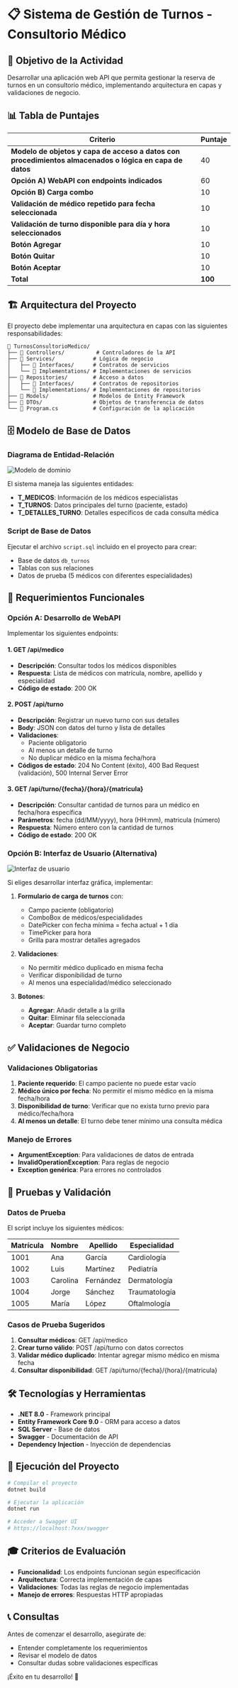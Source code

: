 # 📋 Sistema de Gestión de Turnos - Consultorio Médico

## 🎯 Objetivo de la Actividad

Desarrollar una aplicación web API que permita gestionar la reserva de turnos en un consultorio médico, implementando arquitectura en capas y validaciones de negocio.

## 📊 Tabla de Puntajes

| Criterio | Puntaje |
|----------|---------|
| **Modelo de objetos y capa de acceso a datos con procedimientos almacenados o lógica en capa de datos** | 40 |
| **Opción A) WebAPI con endpoints indicados** | 60 |
| **Opción B) Carga combo** | 10 |
| **Validación de médico repetido para fecha seleccionada** | 10 |
| **Validación de turno disponible para día y hora seleccionados** | 10 |
| **Botón Agregar** | 10 |
| **Botón Quitar** | 10 |
| **Botón Aceptar** | 10 |
| **Total** | **100** |

## 🏗️ Arquitectura del Proyecto

El proyecto debe implementar una arquitectura en capas con las siguientes responsabilidades:

```
📁 TurnosConsultorioMedico/
├── 📁 Controllers/          # Controladores de la API
├── 📁 Services/            # Lógica de negocio
│   ├── 📁 Interfaces/      # Contratos de servicios
│   └── 📁 Implementations/ # Implementaciones de servicios
├── 📁 Repositories/        # Acceso a datos
│   ├── 📁 Interfaces/      # Contratos de repositorios
│   └── 📁 Implementations/ # Implementaciones de repositorios
├── 📁 Models/              # Modelos de Entity Framework
├── 📁 DTOs/                # Objetos de transferencia de datos
└── 📄 Program.cs           # Configuración de la aplicación
```

## 🗄️ Modelo de Base de Datos

### Diagrama de Entidad-Relación

![Modelo de dominio](image.png)

El sistema maneja las siguientes entidades:

- **T_MEDICOS**: Información de los médicos especialistas
- **T_TURNOS**: Datos principales del turno (paciente, estado)
- **T_DETALLES_TURNO**: Detalles específicos de cada consulta médica

### Script de Base de Datos

Ejecutar el archivo `script.sql` incluido en el proyecto para crear:
- Base de datos `db_turnos`
- Tablas con sus relaciones
- Datos de prueba (5 médicos con diferentes especialidades)

## 🎯 Requerimientos Funcionales

### Opción A: Desarrollo de WebAPI

Implementar los siguientes endpoints:

#### 1. GET /api/medico
- **Descripción**: Consultar todos los médicos disponibles
- **Respuesta**: Lista de médicos con matrícula, nombre, apellido y especialidad
- **Código de estado**: 200 OK

#### 2. POST /api/turno
- **Descripción**: Registrar un nuevo turno con sus detalles
- **Body**: JSON con datos del turno y lista de detalles
- **Validaciones**:
  - Paciente obligatorio
  - Al menos un detalle de turno
  - No duplicar médico en la misma fecha/hora
- **Códigos de estado**: 204 No Content (éxito), 400 Bad Request (validación), 500 Internal Server Error

#### 3. GET /api/turno/{fecha}/{hora}/{matricula}
- **Descripción**: Consultar cantidad de turnos para un médico en fecha/hora específica
- **Parámetros**: fecha (dd/MM/yyyy), hora (HH:mm), matricula (número)
- **Respuesta**: Número entero con la cantidad de turnos
- **Código de estado**: 200 OK

### Opción B: Interfaz de Usuario (Alternativa)

![Interfaz de usuario](image2.png)

Si eliges desarrollar interfaz gráfica, implementar:

1. **Formulario de carga de turnos** con:
   - Campo paciente (obligatorio)
   - ComboBox de médicos/especialidades
   - DatePicker con fecha mínima = fecha actual + 1 día
   - TimePicker para hora
   - Grilla para mostrar detalles agregados

2. **Validaciones**:
   - No permitir médico duplicado en misma fecha
   - Verificar disponibilidad de turno
   - Al menos una especialidad/médico seleccionado

3. **Botones**:
   - **Agregar**: Añadir detalle a la grilla
   - **Quitar**: Eliminar fila seleccionada
   - **Aceptar**: Guardar turno completo

## ✅ Validaciones de Negocio

### Validaciones Obligatorias

1. **Paciente requerido**: El campo paciente no puede estar vacío
2. **Médico único por fecha**: No permitir el mismo médico en la misma fecha/hora
3. **Disponibilidad de turno**: Verificar que no exista turno previo para médico/fecha/hora
4. **Al menos un detalle**: El turno debe tener mínimo una consulta médica

### Manejo de Errores

- **ArgumentException**: Para validaciones de datos de entrada
- **InvalidOperationException**: Para reglas de negocio
- **Exception genérica**: Para errores no controlados

## 🧪 Pruebas y Validación

### Datos de Prueba

El script incluye los siguientes médicos:

| Matrícula | Nombre | Apellido | Especialidad |
|-----------|--------|----------|--------------|
| 1001 | Ana | García | Cardiología |
| 1002 | Luis | Martínez | Pediatría |
| 1003 | Carolina | Fernández | Dermatología |
| 1004 | Jorge | Sánchez | Traumatología |
| 1005 | María | López | Oftalmología |

### Casos de Prueba Sugeridos

1. **Consultar médicos**: GET /api/medico
2. **Crear turno válido**: POST /api/turno con datos correctos
3. **Validar médico duplicado**: Intentar agregar mismo médico en misma fecha
4. **Consultar disponibilidad**: GET /api/turno/{fecha}/{hora}/{matricula}

## 🛠️ Tecnologías y Herramientas

- **.NET 8.0** - Framework principal
- **Entity Framework Core 9.0** - ORM para acceso a datos
- **SQL Server** - Base de datos
- **Swagger** - Documentación de API
- **Dependency Injection** - Inyección de dependencias

## 🚀 Ejecución del Proyecto

```powershell
# Compilar el proyecto
dotnet build

# Ejecutar la aplicación
dotnet run

# Acceder a Swagger UI
# https://localhost:7xxx/swagger
```

## 🎓 Criterios de Evaluación

- **Funcionalidad**: Los endpoints funcionan según especificación
- **Arquitectura**: Correcta implementación de capas
- **Validaciones**: Todas las reglas de negocio implementadas
- **Manejo de errores**: Respuestas HTTP apropiadas

## 📞 Consultas

Antes de comenzar el desarrollo, asegúrate de:
- Entender completamente los requerimientos
- Revisar el modelo de datos
- Consultar dudas sobre validaciones específicas

¡Éxito en tu desarrollo! 🚀